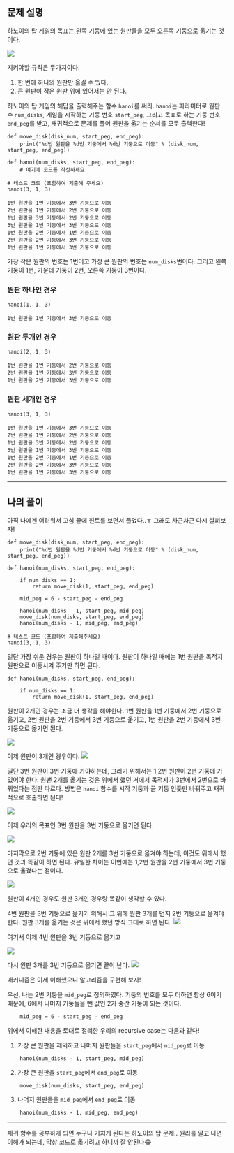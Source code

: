 ## 문제 설명
하노이의 탑 게임의 목표는 왼쪽 기둥에 있는 원판들을 모두 오른쪽 기둥으로 옮기는 것이다.

![](https://velog.velcdn.com/images/b1uesoda/post/be119d3e-41f8-495d-9546-bb0cfafaa780/image.png)




지켜야할 규칙은 두가지이다.

1. 한 번에 하나의 원판만 옮길 수 있다.
2. 큰 원판이 작은 원판 위에 있어서는 안 된다.


하노이의 탑 게임의 해답을 출력해주는 함수 `hanoi`를 써라.
`hanoi`는 파라미터로 원판 수 `num_disks`, 게임을 시작하는 기둥 번호 `start_peg`, 그리고 목표로 하는 기둥 번호 `end_peg`를 받고, 재귀적으로 문제를 풀어 원판을 옮기는 순서를 모두 출력한다!

```
def move_disk(disk_num, start_peg, end_peg):
    print("%d번 원판을 %d번 기둥에서 %d번 기둥으로 이동" % (disk_num, start_peg, end_peg))

def hanoi(num_disks, start_peg, end_peg):
    # 여기에 코드를 작성하세요

# 테스트 코드 (포함하여 제출해 주세요)
hanoi(3, 1, 3)

```

```
1번 원판을 1번 기둥에서 3번 기둥으로 이동
2번 원판을 1번 기둥에서 2번 기둥으로 이동
1번 원판을 3번 기둥에서 2번 기둥으로 이동
3번 원판을 1번 기둥에서 3번 기둥으로 이동
1번 원판을 2번 기둥에서 1번 기둥으로 이동
2번 원판을 2번 기둥에서 3번 기둥으로 이동
1번 원판을 1번 기둥에서 3번 기둥으로 이동

```

가장 작은 원판의 번호는 1번이고 가장 큰 원판의 번호는 `num_disks`번이다.
그리고 왼쪽 기둥이 1번, 가운데 기둥이 2번, 오른쪽 기둥이 3번이다.


### 원판 하나인 경우
```
hanoi(1, 1, 3)
```

```
1번 원판을 1번 기둥에서 3번 기둥으로 이동
```


### 원판 두개인 경우
```
hanoi(2, 1, 3)
```
 
```
1번 원판을 1번 기둥에서 2번 기둥으로 이동
2번 원판을 1번 기둥에서 3번 기둥으로 이동
1번 원판을 2번 기둥에서 3번 기둥으로 이동

```

### 원판 세개인 경우
```
hanoi(3, 1, 3)
```

```
1번 원판을 1번 기둥에서 3번 기둥으로 이동
2번 원판을 1번 기둥에서 2번 기둥으로 이동
1번 원판을 3번 기둥에서 2번 기둥으로 이동
3번 원판을 1번 기둥에서 3번 기둥으로 이동
1번 원판을 2번 기둥에서 1번 기둥으로 이동
2번 원판을 2번 기둥에서 3번 기둥으로 이동
1번 원판을 1번 기둥에서 3번 기둥으로 이동

```

---


## 나의 풀이
아직 나에겐 어려워서 고심 끝에 힌트를 보면서 풀었다..ㅎ
그래도 차근차근 다시 살펴보자!

```
def move_disk(disk_num, start_peg, end_peg):
    print("%d번 원판을 %d번 기둥에서 %d번 기둥으로 이동" % (disk_num, start_peg, end_peg))

def hanoi(num_disks, start_peg, end_peg):

    if num_disks == 1:
        return move_disk(1, start_peg, end_peg)

    mid_peg = 6 - start_peg - end_peg
    
    hanoi(num_disks - 1, start_peg, mid_peg)
    move_disk(num_disks, start_peg, end_peg)
    hanoi(num_disks - 1, mid_peg, end_peg)
    
# 테스트 코드 (포함하여 제출해주세요)
hanoi(3, 1, 3)
```

일단 가장 쉬운 경우는 원판이 하나일 때이다.
원판이 하나일 때에는 1번 원판을 목적지 원판으로 이동시켜 주기만 하면 된다.

```
def hanoi(num_disks, start_peg, end_peg):

    if num_disks == 1:
        return move_disk(1, start_peg, end_peg)
```




원판이 2개인 경우는 조금 더 생각을 해야한다.
1번 원판을 1번 기둥에서 2번 기둥으로 옮기고, 2번 원판을 2번 기둥에서 3번 기둥으로 옮기고, 1번 원판을 2번 기둥에서 3번 기둥으로 옮기면 된다.

![](https://velog.velcdn.com/images/b1uesoda/post/e01eb498-2dc3-4377-bd46-27191ca2e994/image.png)








이제 원판이 3개인 경우이다.
![](https://velog.velcdn.com/images/b1uesoda/post/c12fa9b1-5f7b-46ca-b592-6b23bd310579/image.png)



일단 3번 원판이 3번 기둥에 가야하는데, 그러기 위해서는 1,2번 원판이 2번 기둥에 가있어야 한다.
원팬 2개를 옮기는 것은 위에서 했던 거에서 목적지가 3번에서 2번으로 바뀌었다는 점만 다르다.
방법은 `hanoi` 함수를 시작 기둥과 끝 기둥 인풋만 바꿔주고 재귀적으로 호출하면 된다!



![](https://velog.velcdn.com/images/b1uesoda/post/04ed7ef9-1682-4562-a7e1-7523a039e689/image.png)







이제 우리의 목표인 3번 원판을 3번 기둥으로 옮기면 된다.

![](https://velog.velcdn.com/images/b1uesoda/post/2ba9dff7-6d6e-466d-8a02-8a3fe1faae15/image.png)


마지막으로 2번 기둥에 있은 원판 2개를 3번 기둥으로 옮겨야 하는데,
이것도 위에서 했던 것과 똑같이 하면 된다. 유일한 차이는 이번에는 1,2번 원판을 2번 기둥에서 3번 기둥으로 옮겼다는 점이다.

![](https://velog.velcdn.com/images/b1uesoda/post/342b4b6f-3916-4794-b5cc-e42912ba4c02/image.png)



원판이 4개인 경우도 원판 3개인 경우랑 똑같이 생각할 수 있다.

4번 원판을 3번 기둥으로 옮기기 위해서 그 위에 원판 3개를 먼저 2번 기둥으로 옮겨야 한다.
원판 3개를 옮기는 것은 위에서 했던 방식 그대로 하면 된다.
![](https://velog.velcdn.com/images/b1uesoda/post/6f5e54e8-c03b-47fa-ad82-eca47affdbc3/image.png)


여기서 이제 4번 원판을 3번 기둥으로 옮기고

![](https://velog.velcdn.com/images/b1uesoda/post/21f0ef9d-f9c8-497d-bd2b-ef7e5192cad7/image.png)



다시 원판 3개를 3번 기둥으로 옮기면 끝이 난다.
![](https://velog.velcdn.com/images/b1uesoda/post/e31d00a8-513e-4fe5-b9e9-389ae22abd65/image.png)





매커니즘은 이제 이해했으니 알고리즘을 구현해 보자!




우선, 나는 2번 기둥을 `mid_peg`로 정의하였다.
기둥의 번호를 모두 더하면 항상 6이기 때문에, 6에서 나머지 기둥들을 뺀 값인 2가 중간 기둥이 되는 것이다.

```
    mid_peg = 6 - start_peg - end_peg

```

위에서 이해한 내용을 토대로 정리한 우리의 recursive case는 다음과 같다!


1. 가장 큰 원판을 제외하고 나머지 원판들을 `start_peg`에서 `mid_peg`로 이동

```
    hanoi(num_disks - 1, start_peg, mid_peg)
```





2. 가장 큰 원판을 `start_peg`에서 `end_peg`로 이동

```
    move_disk(num_disks, start_peg, end_peg)
```



3. 나머지 원판들을 `mid_peg`에서 `end_peg`로 이동

```
    hanoi(num_disks - 1, mid_peg, end_peg)
```

---
재귀 함수를 공부하게 되면 누구나 거치게 된다는 하노이의 탑 문제..
원리를 알고 나면 이해가 되는데, 막상 코드로 옮기려고 하니까 잘 안된다😂

   






